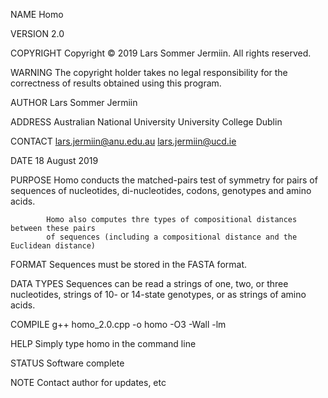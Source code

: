 NAME        Homo

VERSION     2.0

COPYRIGHT   Copyright © 2019 Lars Sommer Jermiin. All rights reserved.

WARNING     The copyright holder takes no legal responsibility for the correctness of 
            results obtained using this program.

AUTHOR      Lars Sommer Jermiin

ADDRESS     Australian National University
            University College Dublin            

CONTACT     lars.jermiin@anu.edu.au
            lars.jermiin@ucd.ie

DATE        18 August 2019

PURPOSE     Homo conducts the matched-pairs test of symmetry for pairs of sequences of
            nucleotides, di-nucleotides, codons, genotypes and amino acids.
            
            Homo also computes thre types of compositional distances between these pairs
            of sequences (including a compositional distance and the Euclidean distance)
 
FORMAT      Sequences must be stored in the FASTA format.
 
DATA TYPES  Sequences can be read a strings of one, two, or three nucleotides, strings 
            of 10- or 14-state genotypes, or as strings of amino acids.

COMPILE     g++ homo_2.0.cpp -o homo -O3 -Wall -lm

HELP        Simply type homo in the command line

STATUS      Software complete

NOTE        Contact author for updates, etc
